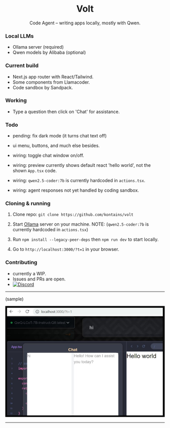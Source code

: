 
<h1 align="center">Volt</h1>

<p align="center">
  Code Agent – writing apps locally, mostly with Qwen.
</p>

### Local LLMs

- Ollama server (required)
- Qwen models by Alibaba (optional)

### Current build

- Next.js app router with React/Tailwind.
- Some components from Llamacoder.
- Code sandbox by Sandpack.

### Working

- Type a question then click on 'Chat' for assistance.

### Todo

- pending: fix dark mode (it turns chat text off)

- ui       menu, buttons, and much else besides.
- wiring:  toggle chat window on/off.
- wiring:  preview currently shows default react 'hello world', not the shown `App.tsx` code.
- wiring:  `qwen2.5-coder:7b` is currently hardcoded in `actions.tsx`.
- wiring:  agent responses not yet handled by coding sandbox.

### Cloning & running

1. Clone repo: `git clone https://github.com/kontains/volt`
2. Start [Ollama](https://github.com/ollama/ollama/releases/) server on your machine.
   NOTE: (`qwen2.5-coder:7b` is currently hardcoded in `actions.tsx`)

3. Run `npm install --legacy-peer-deps` then `npm run dev` to start locally.
4. Go to `http://localhost:3000/?t=1` in your browser.

### Contributing

- currently a WIP.
- Issues and PRs are open.
- [![Discord](https://img.shields.io/discord/416779691525931008?color=%237289da&label=Discord)](https://discord.gg/zGn7MS6) 

---

(sample)

[![ui-dark](https://github.com/kontains/volt/blob/main/assets/img/update.jpg)](https://github.com/kontains/volt)

---


